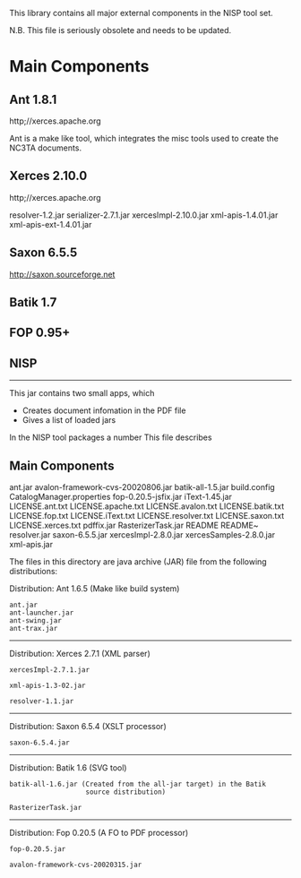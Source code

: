 This library contains all major external components in the NISP tool set.


N.B. This file is seriously obsolete and needs to be updated.


# Main Components

## Ant 1.8.1

http;//xerces.apache.org

Ant is a make like tool, which integrates the misc tools used to
create the NC3TA documents.


## Xerces 2.10.0 

http;//xerces.apache.org


resolver-1.2.jar
serializer-2.7.1.jar
xercesImpl-2.10.0.jar
xml-apis-1.4.01.jar
xml-apis-ext-1.4.01.jar

## Saxon 6.5.5

http://saxon.sourceforge.net


## Batik 1.7




## FOP 0.95+


## NISP
---------

This jar contains two small apps, which

- Creates document infomation in the PDF file
- Gives a list of loaded jars 


In the NISP tool packages a number This file describes 

## Main Components

ant.jar
avalon-framework-cvs-20020806.jar
batik-all-1.5.jar
build.config
CatalogManager.properties
fop-0.20.5-jsfix.jar
iText-1.45.jar
LICENSE.ant.txt
LICENSE.apache.txt
LICENSE.avalon.txt
LICENSE.batik.txt
LICENSE.fop.txt
LICENSE.iText.txt
LICENSE.resolver.txt
LICENSE.saxon.txt
LICENSE.xerces.txt
pdffix.jar
RasterizerTask.jar
README
README~
resolver.jar
saxon-6.5.5.jar
xercesImpl-2.8.0.jar
xercesSamples-2.8.0.jar
xml-apis.jar



The files in this directory are java archive (JAR) file from the
following distributions:


 Distribution: Ant 1.6.5 (Make like build system)

    ant.jar 
    ant-launcher.jar
    ant-swing.jar
    ant-trax.jar

  ------------------------------------------------------------------

  Distribution: Xerces 2.7.1 (XML parser)   

    xercesImpl-2.7.1.jar

    xml-apis-1.3-02.jar

    resolver-1.1.jar

  ------------------------------------------------------------------

  Distribution: Saxon 6.5.4 (XSLT processor)

    saxon-6.5.4.jar

  ------------------------------------------------------------------

  Distribution: Batik 1.6 (SVG tool)

    batik-all-1.6.jar (Created from the all-jar target) in the Batik
                       source distribution)

    RasterizerTask.jar

  ------------------------------------------------------------------

  Distribution: Fop 0.20.5 (A FO to PDF processor)

    fop-0.20.5.jar

    avalon-framework-cvs-20020315.jar



